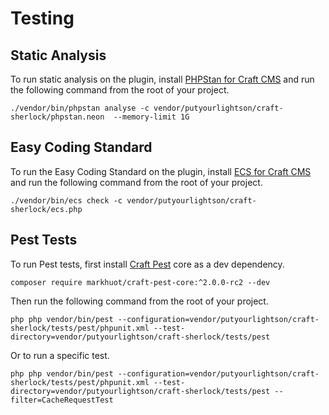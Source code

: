 # Testing

## Static Analysis

To run static analysis on the plugin,
install [PHPStan for Craft CMS](https://github.com/craftcms/phpstan) and run the
following command from the root of your project.

```shell
./vendor/bin/phpstan analyse -c vendor/putyourlightson/craft-sherlock/phpstan.neon  --memory-limit 1G
```

## Easy Coding Standard

To run the Easy Coding Standard on the plugin,
install [ECS for Craft CMS](https://github.com/craftcms/ecs) and run the
following command from the root of your project.

```shell
./vendor/bin/ecs check -c vendor/putyourlightson/craft-sherlock/ecs.php
```

## Pest Tests

To run Pest tests, first install [Craft Pest](https://craft-pest.com/) core as a dev dependency.

```shell
composer require markhuot/craft-pest-core:^2.0.0-rc2 --dev
```

Then run the following command from the root of your project.

```shell
php php vendor/bin/pest --configuration=vendor/putyourlightson/craft-sherlock/tests/pest/phpunit.xml --test-directory=vendor/putyourlightson/craft-sherlock/tests/pest
```

Or to run a specific test.

```shell
php php vendor/bin/pest --configuration=vendor/putyourlightson/craft-sherlock/tests/pest/phpunit.xml --test-directory=vendor/putyourlightson/craft-sherlock/tests/pest --filter=CacheRequestTest
```
